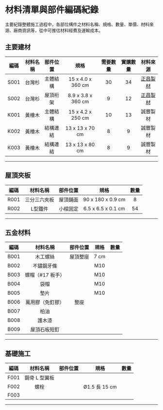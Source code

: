 # 材料清單與部件編碼紀錄 
主要紀錄整體施工過程中，各部位構件之材料名稱、規格、數量、單價、材料來源、廠商資訊等，從中可推估材料經費及運輸成本。

## 主要建材
|編碼|材料名稱|部件位置|規格|需要數量|實購數量|材料來源|
|:-:|:-:|:-:|:-:|:-:|:-:|:-:|
|S001|台灣杉|主體結構|15 x 4.0 x 360 cm|30|34|[正昌製材](http://www.wood.jen.com.tw/fengxi/front/bin/home.phtml)|
|S002|台灣杉|屋頂桁架|8.9 x 3.8 x 360 cm|9|12|[正昌製材](http://www.wood.jen.com.tw/fengxi/front/bin/home.phtml)|
|K001|黃檜木|主體結構|15 x 4.2 x 250 cm|10|13|誠豐製材|
|K002|黃檜木|結構連結|13 x 13 x 70 cm|8|9|誠豐製材|
|K003|黃檜木|結構連結|13 x 13 x 80 cm|8|9|誠豐製材|
***
## 屋頂夾板
|編碼|材料名稱|部件位置|規格|數量|
|:-:|:-:|:-:|:-:|:-:|
|R001|三分三六夾板|屋頂鋪面|90 x 180 x 0.9 cm|8|10|
|R002|L型鐵件|小樑固定|6.5 x 6.5 x 0.1 cm|54|63|
***
## 五金材料
|編碼|材料名稱|部件位置|規格|數量|
|:-:|:-:|:-:|:-:|:-:|
|B001|木工螺絲|屋頂整座|7 cm||
|B002|不鏽鋼牙條||M10||
|B003|螺帽（#17 板手）||M10||
|B004|袋帽||M10||
|B005|墊片||M10||
|B006|萬用膠（免釘膠）|整座|||
|B007|柏油||||
|B008|護木漆||||
|B009|屋頂石板短釘||||
***
## 基礎施工
|編碼|材料名稱|部件位置|規格|數量|
|:-:|:-:|:-:|:-:|:-:|
|F001|鋼骨 L 型翼板||||
|F002|螺栓||Ø1.5 長 15 cm||
|F003|||||
***
